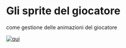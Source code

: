 # Gli sprite del giocatore 

come gestione delle animazioni del giocatore

[![qui](gif "qui")](Player.gif "qui")